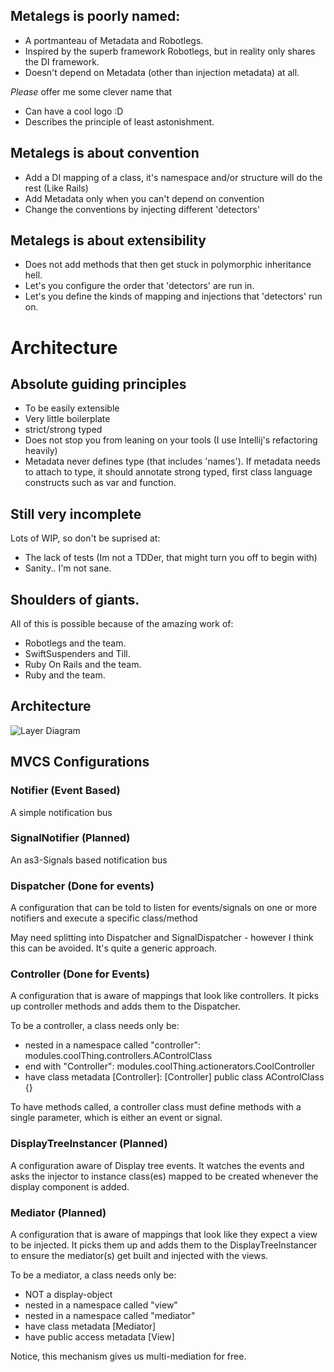 ## Metalegs is poorly named:

  * A portmanteau of Metadata and Robotlegs.
  * Inspired by the superb framework Robotlegs, but in reality only shares the DI framework.
  * Doesn't depend on Metadata (other than injection metadata) at all.

*Please* offer me some clever name that
  
  * Can have a cool logo :D
  * Describes the principle of least astonishment.

## Metalegs is about convention

  * Add a DI mapping of a class, it's namespace and/or structure will do the rest (Like Rails)
  * Add Metadata only when you can't depend on convention
  * Change the conventions by injecting different 'detectors'

## Metalegs is about extensibility
  
  * Does not add methods that then get stuck in polymorphic inheritance hell.
  * Let's you configure the order that 'detectors' are run in.
  * Let's you define the kinds of mapping and injections that 'detectors' run on. 

# Architecture

## Absolute guiding principles

  * To be easily extensible
  * Very little boilerplate
  * strict/strong typed
  * Does not stop you from leaning on your tools (I use Intellij's refactoring heavily)
  * Metadata never defines type (that includes 'names'). If metadata needs to attach to type, it should annotate strong typed, first class language constructs such as var and function.

## Still very incomplete

Lots of WIP, so don't be suprised at:
  
  * The lack of tests (Im not a TDDer, that might turn you off to begin with)
  * Sanity.. I'm not sane.
	
## Shoulders of giants.

All of this is possible because of the amazing work of:

  * Robotlegs and the team.
  * SwiftSuspenders and Till.
  * Ruby On Rails and the team.
  * Ruby and the team.

## Architecture

![Layer Diagram](http://www.gliffy.com/pubdoc/2791221/L.png?1)

## MVCS Configurations

### Notifier (Event Based)
A simple notification bus

### SignalNotifier (Planned)

An as3-Signals based notification bus

### Dispatcher (Done for events)

A configuration that can be told to listen for events/signals on one or more notifiers and execute a specific class/method 

May need splitting into Dispatcher and SignalDispatcher - however I think this can be avoided. It's quite a generic approach.

### Controller (Done for Events) 

A configuration that is aware of mappings that look like controllers. It picks up controller methods and adds them to the Dispatcher.

To be a controller, a class needs only be:
  
  * nested in a namespace called "controller": modules.coolThing.controllers.AControlClass
  * end with "Controller": modules.coolThing.actionerators.CoolController
  * have class metadata [Controller]: [Controller] public class AControlClass {}  

To have methods called, a controller class must define methods with a single parameter, which is either an event or signal.

### DisplayTreeInstancer (Planned)

A configuration aware of Display tree events. It watches the events and asks the injector to instance class(es) mapped to be created whenever the display component is added.

### Mediator (Planned)

A configuration that is aware of mappings that look like they expect a view to be injected. It picks them up and adds them to the DisplayTreeInstancer to ensure the mediator(s) get built and injected with the views.

To be a mediator, a class needs only be:

  * NOT a display-object  
  * nested in a namespace called "view"
  * nested in a namespace called "mediator"
  * have class metadata [Mediator] 
  * have public access metadata [View]

Notice, this mechanism gives us multi-mediation for free.
